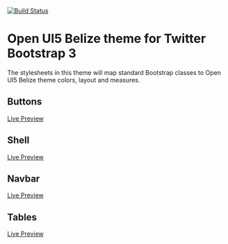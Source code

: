 [![Build Status](https://travis-ci.org/shturec/openui5_bs_theme.svg?branch=master)](https://travis-ci.org/shturec/openui5_bs_theme)

# Open UI5 Belize theme for Twitter Bootstrap 3
The stylesheets in this theme will map standard Bootstrap classes to Open UI5 Belize theme colors, layout and measures.
 
## Buttons 
[Live Preview](http://htmlpreview.github.io/?https://github.com/shturec/openui5_bs_theme/blob/master/css/buttons/buttons.html)
## Shell 
[Live Preview](http://htmlpreview.github.io/?https://github.com/shturec/openui5_bs_theme/blob/master/shell/shell.html)
## Navbar 
[Live Preview](http://htmlpreview.github.io/?https://github.com/shturec/openui5_bs_theme/blob/master/navbar/navbar.html)
## Tables
[Live Preview](http://htmlpreview.github.io/?https://github.com/shturec/openui5_bs_theme/blob/master/tables/tables.html)

